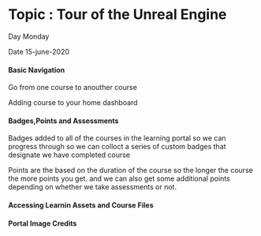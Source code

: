 # Topic : Tour of the Unreal Engine

Day Monday

Date 15-june-2020

#### Basic Navigation
Go from one course to anouther course

Adding course to your home dashboard

#### Badges,Points and Assessments
Badges added to all of the courses in the learning portal so we can progress through so we can colloct a series of custom badges that designate we have completed course

Points are the based on the duration of the course so the longer the course the more points you get. and we can also get some additional points depending on whether we take assessments or not.

#### Accessing Learnin Assets and Course Files

#### Portal Image Credits
